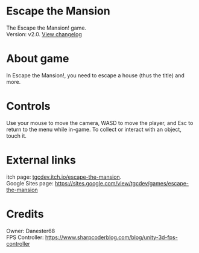 # Escape the Mansion
The Escape the Mansion! game.<br/>
Version: v2.0.
<a href="changelog.txt">View changelog</a>
# About game
In Escape the Mansion!, you need to escape a house (thus the title) and more.
# Controls
Use your mouse to move the camera, WASD to move the player, and Esc to return to the menu while in-game. To collect or interact with an object, touch it.
# External links
itch page: <a href="https://tgcdev.itch.io/escape-the-mansion">tgcdev.itch.io/escape-the-mansion</a>.<br/>
Google Sites page: <a href="https://sites.google.com/view/tgcdev/games/escape-the-mansion">https://sites.google.com/view/tgcdev/games/escape-the-mansion</a>
# Credits
Owner: Danester68<br/>
FPS Controller: <a href="https://www.sharpcoderblog.com/blog/unity-3d-fps-controller">https://www.sharpcoderblog.com/blog/unity-3d-fps-controller</a>
